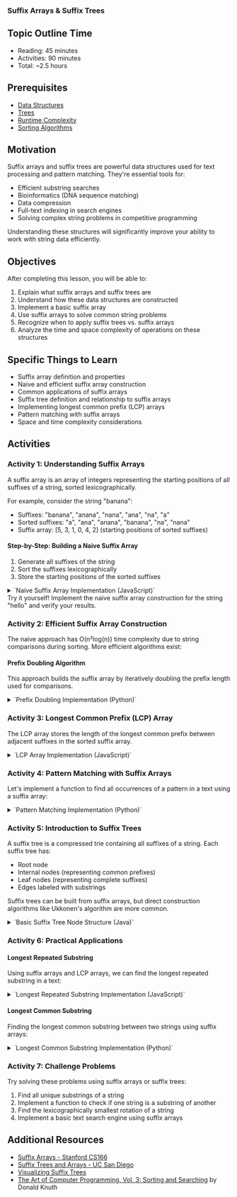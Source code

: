 ### Suffix Arrays & Suffix Trees

## Topic Outline Time

- Reading: 45 minutes
- Activities: 90 minutes
- Total: ~2.5 hours


## Prerequisites

- [Data Structures](https://github.com/Techtonica/curriculum/blob/main/data-structures/intro-to-data-structures.md)
- [Trees](https://github.com/Techtonica/curriculum/blob/main/data-structures/trees.md)
- [Runtime Complexity](https://github.com/Techtonica/curriculum/tree/main/runtime-complexity)
- [Sorting Algorithms](https://github.com/Techtonica/curriculum/blob/main/algorithms/sorting.md)


## Motivation

Suffix arrays and suffix trees are powerful data structures used for text processing and pattern matching. They're essential tools for:

- Efficient substring searches
- Bioinformatics (DNA sequence matching)
- Data compression
- Full-text indexing in search engines
- Solving complex string problems in competitive programming


Understanding these structures will significantly improve your ability to work with string data efficiently.

## Objectives

After completing this lesson, you will be able to:

1. Explain what suffix arrays and suffix trees are
2. Understand how these data structures are constructed
3. Implement a basic suffix array
4. Use suffix arrays to solve common string problems
5. Recognize when to apply suffix trees vs. suffix arrays
6. Analyze the time and space complexity of operations on these structures


## Specific Things to Learn

- Suffix array definition and properties
- Naive and efficient suffix array construction
- Common applications of suffix arrays
- Suffix tree definition and relationship to suffix arrays
- Implementing longest common prefix (LCP) arrays
- Pattern matching with suffix arrays
- Space and time complexity considerations


## Activities

### Activity 1: Understanding Suffix Arrays

A suffix array is an array of integers representing the starting positions of all suffixes of a string, sorted lexicographically.

For example, consider the string "banana":

- Suffixes: "banana", "anana", "nana", "ana", "na", "a"
- Sorted suffixes: "a", "ana", "anana", "banana", "na", "nana"
- Suffix array: [5, 3, 1, 0, 4, 2] (starting positions of sorted suffixes)


#### Step-by-Step: Building a Naive Suffix Array

1. Generate all suffixes of the string
2. Sort the suffixes lexicographically
3. Store the starting positions of the sorted suffixes


<details>`<summary>`Naive Suffix Array Implementation (JavaScript)`</summary>`

```javascript
function buildSuffixArray(text) {
  // Add a terminal character to ensure unique sorting
  text = text + '$';
  
  // Create array of suffix objects with their starting positions
  const suffixes = [];
  for (let i = 0; i < text.length; i++) {
    suffixes.push({
      index: i,
      suffix: text.substring(i)
    });
  }
  
  // Sort suffixes lexicographically
  suffixes.sort((a, b) => {
    if (a.suffix < b.suffix) return -1;
    if (a.suffix > b.suffix) return 1;
    return 0;
  });
  
  // Extract the sorted indices
  const suffixArray = suffixes.map(item => item.index);
  
  return suffixArray;
}

// Example usage
const text = "banana";
const suffixArray = buildSuffixArray(text);
console.log("Text:", text);
console.log("Suffix Array:", suffixArray);
```

</details>Try it yourself! Implement the naive suffix array construction for the string "hello" and verify your results.

### Activity 2: Efficient Suffix Array Construction

The naive approach has O(n²log(n)) time complexity due to string comparisons during sorting. More efficient algorithms exist:

#### Prefix Doubling Algorithm

This approach builds the suffix array by iteratively doubling the prefix length used for comparisons.

<details>`<summary>`Prefix Doubling Implementation (Python)`</summary>`

```python
def build_suffix_array(text):
    """Build suffix array using prefix doubling."""
    text = text + '$'
    n = len(text)
    
    # Initial ranking of characters
    char_to_int = {char: i for i, char in enumerate(sorted(set(text)))}
    rank = [char_to_int[char] for char in text]
    suffix_array = list(range(n))
    
    # Temporary array for storing new ranks
    new_rank = [0] * n
    
    # Iterate with increasing k (length of prefix to consider)
    k = 1
    while k < n:
        # Sort by rank pairs (rank[i], rank[i+k])
        # If i+k >= n, use -1 as second rank
        suffix_array.sort(key=lambda i: (rank[i], rank[i + k] if i + k < n else -1))
        
        # Update ranks
        new_rank[suffix_array[0]] = 0
        for i in range(1, n):
            prev = suffix_array[i-1]
            curr = suffix_array[i]
            
            # Check if current suffix has same rank pair as previous
            if (rank[curr], rank[curr + k] if curr + k < n else -1) == \
               (rank[prev], rank[prev + k] if prev + k < n else -1):
                new_rank[curr] = new_rank[prev]
            else:
                new_rank[curr] = new_rank[prev] + 1
        
        rank = new_rank.copy()
        
        # If all suffixes have unique ranks, we're done
        if rank[suffix_array[-1]] == n - 1:
            break
            
        k *= 2
    
    return suffix_array

# Example usage
text = "banana"
suffix_array = build_suffix_array(text)
print(f"Text: {text}")
print(f"Suffix Array: {suffix_array}")
```

</details>

### Activity 3: Longest Common Prefix (LCP) Array

The LCP array stores the length of the longest common prefix between adjacent suffixes in the sorted suffix array.

<details>`<summary>`LCP Array Implementation (JavaScript)`</summary>`

```javascript
function buildLCPArray(text, suffixArray) {
  const n = text.length;
  
  // Create inverse suffix array
  // This helps us find the position of a suffix in the suffix array
  const inverseSA = new Array(n);
  for (let i = 0; i < n; i++) {
    inverseSA[suffixArray[i]] = i;
  }
  
  // Initialize LCP array
  const lcp = new Array(n).fill(0);
  
  // Initialize length of previous LCP
  let k = 0;
  
  for (let i = 0; i < n; i++) {
    if (inverseSA[i] === n - 1) {
      // The last suffix in sorted order
      k = 0;
      continue;
    }
    
    // j is the next suffix in sorted order
    const j = suffixArray[inverseSA[i] + 1];
    
    // Extend the previous LCP value
    while (i + k < n && j + k < n && text[i + k] === text[j + k]) {
      k++;
    }
    
    lcp[inverseSA[i]] = k;
    
    // Update k for the next iteration
    if (k > 0) k--;
  }
  
  return lcp;
}
```

</details>

### Activity 4: Pattern Matching with Suffix Arrays

Let's implement a function to find all occurrences of a pattern in a text using a suffix array:

<details>`<summary>`Pattern Matching Implementation (Python)`</summary>`

```python
def find_pattern(text, pattern, suffix_array):
    """Find all occurrences of pattern in text using suffix array."""
    n = len(text)
    m = len(pattern)
    
    # Binary search to find the lower bound
    left, right = 0, n - 1
    first_occurrence = -1
    
    while left <= right:
        mid = (left + right) // 2
        suffix_start = suffix_array[mid]
        suffix = text[suffix_start:suffix_start + m]
        
        if suffix >= pattern:
            right = mid - 1
            if suffix.startswith(pattern):
                first_occurrence = mid
        else:
            left = mid + 1
    
    if first_occurrence == -1:
        return []  # Pattern not found
    
    # Binary search to find the upper bound
    left, right = first_occurrence, n - 1
    last_occurrence = first_occurrence
    
    while left <= right:
        mid = (left + right) // 2
        suffix_start = suffix_array[mid]
        suffix = text[suffix_start:suffix_start + m]
        
        if suffix.startswith(pattern):
            last_occurrence = mid
            left = mid + 1
        else:
            right = mid - 1
    
    # Return all occurrences
    return [suffix_array[i] for i in range(first_occurrence, last_occurrence + 1)]

# Example usage
text = "banana"
pattern = "na"
suffix_array = build_suffix_array(text)[:-1]  # Remove the terminal character
occurrences = find_pattern(text, pattern, suffix_array)
print(f"Pattern '{pattern}' found at positions: {occurrences}")
```

</details>

### Activity 5: Introduction to Suffix Trees

A suffix tree is a compressed trie containing all suffixes of a string. Each suffix tree has:

- Root node
- Internal nodes (representing common prefixes)
- Leaf nodes (representing complete suffixes)
- Edges labeled with substrings


Suffix trees can be built from suffix arrays, but direct construction algorithms like Ukkonen's algorithm are more common.

<details>`<summary>`Basic Suffix Tree Node Structure (Java)`</summary>`

```java
class SuffixTreeNode {
    Map<Character, SuffixTreeNode> children;
    int startIndex;
    int endIndex;
    
    public SuffixTreeNode() {
        children = new HashMap<>();
        startIndex = -1;
        endIndex = -1;
    }
    
    public boolean isLeaf() {
        return children.isEmpty();
    }
    
    public void addChild(char c, SuffixTreeNode node) {
        children.put(c, node);
    }
    
    public SuffixTreeNode getChild(char c) {
        return children.get(c);
    }
    
    public boolean hasChild(char c) {
        return children.containsKey(c);
    }
}
```

</details>

### Activity 6: Practical Applications

#### Longest Repeated Substring

Using suffix arrays and LCP arrays, we can find the longest repeated substring in a text:

<details>`<summary>`Longest Repeated Substring Implementation (JavaScript)`</summary>`

```javascript
function longestRepeatedSubstring(text, suffixArray, lcpArray) {
  let maxLength = 0;
  let maxIndex = 0;
  
  for (let i = 0; i < lcpArray.length; i++) {
    if (lcpArray[i] > maxLength) {
      maxLength = lcpArray[i];
      maxIndex = i;
    }
  }
  
  if (maxLength === 0) {
    return "No repeated substring found";
  }
  
  // The longest repeated substring starts at suffixArray[maxIndex]
  return text.substring(suffixArray[maxIndex], suffixArray[maxIndex] + maxLength);
}

// Example usage
const text = "banana";
const suffixArray = buildSuffixArray(text);
const lcpArray = buildLCPArray(text, suffixArray);
const longestRepeated = longestRepeatedSubstring(text, suffixArray, lcpArray);
console.log("Longest repeated substring:", longestRepeated);
```

</details>

#### Longest Common Substring

Finding the longest common substring between two strings using suffix arrays:

<details>`<summary>`Longest Common Substring Implementation (Python)`</summary>`

```python
def longest_common_substring(s1, s2):
    """Find the longest common substring between s1 and s2 using suffix arrays."""
    # Concatenate strings with a unique separator
    combined = s1 + '#' + s2 + '$'
    n1, n2 = len(s1), len(s2)
    n = len(combined)
    
    # Build suffix array for combined string
    suffix_array = build_suffix_array(combined)
    
    # Build LCP array
    lcp_array = build_lcp_array(combined, suffix_array)
    
    # Find the maximum LCP between suffixes from different strings
    max_length = 0
    max_index = 0
    
    for i in range(1, n):
        # Check if adjacent suffixes in suffix array come from different strings
        curr_suffix = suffix_array[i]
        prev_suffix = suffix_array[i-1]
        
        # One suffix from s1, one from s2
        if (curr_suffix < n1 and prev_suffix > n1) or (curr_suffix > n1 and prev_suffix < n1):
            if lcp_array[i-1] > max_length:
                max_length = lcp_array[i-1]
                max_index = min(curr_suffix, prev_suffix)
    
    if max_length == 0:
        return "No common substring found"
    
    return combined[max_index:max_index + max_length]
```

</details>

### Activity 7: Challenge Problems

Try solving these problems using suffix arrays or suffix trees:

1. Find all unique substrings of a string
2. Implement a function to check if one string is a substring of another
3. Find the lexicographically smallest rotation of a string
4. Implement a basic text search engine using suffix arrays


## Additional Resources

- [Suffix Arrays - Stanford CS166](http://web.stanford.edu/class/cs166/lectures/04/Small04.pdf)
- [Suffix Trees and Arrays - UC San Diego](https://cseweb.ucsd.edu/~kube/cls/100/Lectures/lec16/lec16.pdf)
- [Visualizing Suffix Trees](https://visualgo.net/en/suffixtree)
- [The Art of Computer Programming, Vol. 3: Sorting and Searching](https://www-cs-faculty.stanford.edu/~knuth/taocp.html) by Donald Knuth
